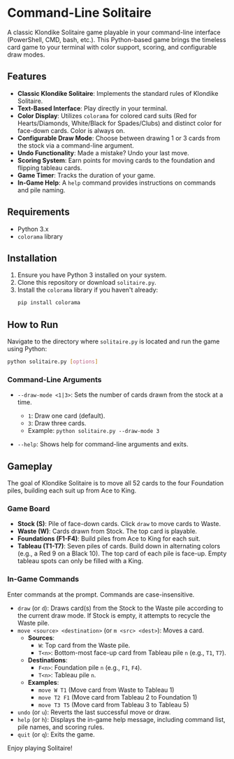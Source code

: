 # Command-Line Solitaire

A classic Klondike Solitaire game playable in your command-line interface (PowerShell, CMD, bash, etc.). This Python-based game brings the timeless card game to your terminal with color support, scoring, and configurable draw modes.

## Features

*   **Classic Klondike Solitaire**: Implements the standard rules of Klondike Solitaire.
*   **Text-Based Interface**: Play directly in your terminal.
*   **Color Display**: Utilizes `colorama` for colored card suits (Red for Hearts/Diamonds, White/Black for Spades/Clubs) and distinct color for face-down cards. Color is always on.
*   **Configurable Draw Mode**: Choose between drawing 1 or 3 cards from the stock via a command-line argument.
*   **Undo Functionality**: Made a mistake? Undo your last move.
*   **Scoring System**: Earn points for moving cards to the foundation and flipping tableau cards.
*   **Game Timer**: Tracks the duration of your game.
*   **In-Game Help**: A `help` command provides instructions on commands and pile naming.

## Requirements

*   Python 3.x
*   `colorama` library

## Installation

1.  Ensure you have Python 3 installed on your system.
2.  Clone this repository or download `solitaire.py`.
3.  Install the `colorama` library if you haven't already:
    ```bash
    pip install colorama
    ```

## How to Run

Navigate to the directory where `solitaire.py` is located and run the game using Python:

```bash
python solitaire.py [options]
```

### Command-Line Arguments

*   `--draw-mode <1|3>`: Sets the number of cards drawn from the stock at a time.
    *   `1`: Draw one card (default).
    *   `3`: Draw three cards.
    *   Example: `python solitaire.py --draw-mode 3`

*   `--help`: Shows help for command-line arguments and exits.

## Gameplay

The goal of Klondike Solitaire is to move all 52 cards to the four Foundation piles, building each suit up from Ace to King.

### Game Board

*   **Stock (S)**: Pile of face-down cards. Click `draw` to move cards to Waste.
*   **Waste (W)**: Cards drawn from Stock. The top card is playable.
*   **Foundations (F1-F4)**: Build piles from Ace to King for each suit.
*   **Tableau (T1-T7)**: Seven piles of cards. Build down in alternating colors (e.g., a Red 9 on a Black 10). The top card of each pile is face-up. Empty tableau spots can only be filled with a King.

### In-Game Commands

Enter commands at the prompt. Commands are case-insensitive.

*   `draw` (or `d`): Draws card(s) from the Stock to the Waste pile according to the current draw mode. If Stock is empty, it attempts to recycle the Waste pile.
*   `move <source> <destination>` (or `m <src> <dest>`): Moves a card.
    *   **Sources**:
        *   `W`: Top card from the Waste pile.
        *   `T<n>`: Bottom-most face-up card from Tableau pile `n` (e.g., `T1`, `T7`).
    *   **Destinations**:
        *   `F<n>`: Foundation pile `n` (e.g., `F1`, `F4`).
        *   `T<n>`: Tableau pile `n`.
    *   **Examples**:
        *   `move W T1` (Move card from Waste to Tableau 1)
        *   `move T2 F1` (Move card from Tableau 2 to Foundation 1)
        *   `move T3 T5` (Move card from Tableau 3 to Tableau 5)
*   `undo` (or `u`): Reverts the last successful move or draw.
*   `help` (or `h`): Displays the in-game help message, including command list, pile names, and scoring rules.
*   `quit` (or `q`): Exits the game.

Enjoy playing Solitaire!
